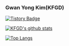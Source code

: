 ### Gwan Yong Kim(KFGD)

[![Tistory Badge](https://img.shields.io/badge/-Tistory-orange?style=flat-square&link=https://kfgd.tistory.com/)](https://kfgd.tistory.com/)

[![KFGD's github stats](https://github-readme-stats.vercel.app/api?username=KFGD&show_icons=true&hide_border=true)](https://github.com/KFGD)

[![Top Langs](https://github-readme-stats.vercel.app/api/top-langs/?username=KFGD&hide_border=true&layout=compact)](https://github.com/KFGD)
